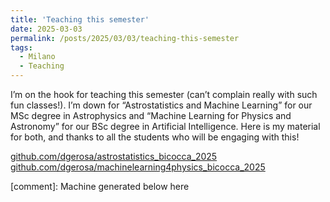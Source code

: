 ```yaml
---
title: 'Teaching this semester'
date: 2025-03-03
permalink: /posts/2025/03/03/teaching-this-semester
tags:
  - Milano
  - Teaching
---
```


I’m on the hook for teaching this semester (can’t complain really with such fun classes!). I’m down for “Astrostatistics and Machine Learning” for our MSc degree in Astrophysics and “Machine Learning for Physics and Astronomy” for our BSc degree in Artificial Intelligence. Here is my material for both, and thanks to all the students who will be engaging with this!

[github.com/dgerosa/astrostatistics_bicocca_2025](<https://github.com/dgerosa/astrostatistics_bicocca_2025>)  
[github.com/dgerosa/machinelearning4physics_bicocca_2025](<https://github.com/dgerosa/machinelearning4physics_bicocca_2025>)

[comment]: Machine generated below here
